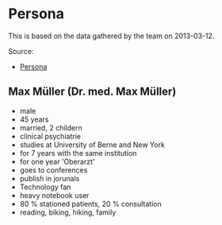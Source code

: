 # Persona

This is based on the data gathered by the team on 2013-03-12.

Source:
 - [Persona](https://github.com/fabaff/ch.bfh.bti7081.s2013.white/blob/master/ch.bfh.bti7081.s2013.white/doc/cs01/task03/03-synthesize/persona.jpg)

## Max Müller (Dr. med. Max Müller)

- male
- 45 years
- married, 2 childern
- clinical psychiatrie
- studies at University of Berne and New York
- for 7 years with the same institution
- for one year 'Oberarzt'
- goes to conferences
- publish in jorunals
- Technology fan
- heavy notebook user
- 80 % stationed patients, 20 % consultation
- reading, biking, hiking, family 
